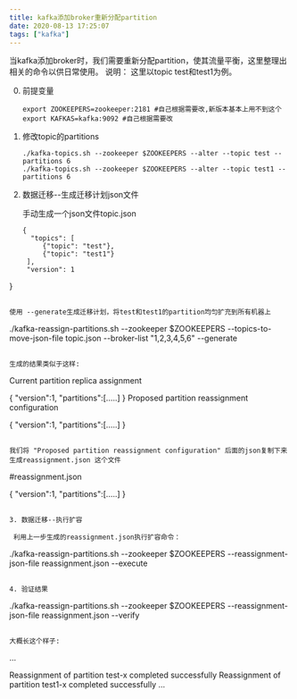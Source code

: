 ```yaml
---
title: kafka添加broker重新分配partition
date: 2020-08-13 17:25:07
tags: ["kafka"]
---
```

当kafka添加broker时，我们需要重新分配partition，使其流量平衡，这里整理出相关的命令以供日常使用。
说明： 这里以topic test和test1为例。

0. 前提变量
   ```
   export ZOOKEEPERS=zookeeper:2181 #自己根据需要改,新版本基本上用不到这个
   export KAFKAS=kafka:9092 #自己根据需要改
   ```

1. 修改topic的partitions
   ```
   ./kafka-topics.sh --zookeeper $ZOOKEEPERS --alter --topic test --partitions 6
   ./kafka-topics.sh --zookeeper $ZOOKEEPERS --alter --topic test1 --partitions 6
   ```

2. 数据迁移--生成迁移计划json文件

   手动生成一个json文件topic.json
   ```
   {
     "topics": [
        {"topic": "test"},
        {"topic": "test1"}
    ],
    "version": 1
  }
  ```

  使用 --generate生成迁移计划，将test和test1的partition均匀扩充到所有机器上

  ```
  ./kafka-reassign-partitions.sh  --zookeeper $ZOOKEEPERS --topics-to-move-json-file topic.json  --broker-list  "1,2,3,4,5,6" --generate
  ```

  生成的结果类似于这样:
  ```
  Current partition replica assignment

  {
    "version":1,
    "partitions":[.....]
  }
  Proposed partition reassignment configuration

  {
    "version":1,
    "partitions":[.....]
  }

  ```

  我们将 "Proposed partition reassignment configuration" 后面的json复制下来生成reassignment.json 这个文件
  ```
  #reassignment.json

  {
    "version":1,
    "partitions":[.....]
  }

  ```

3. 数据迁移--执行扩容

   利用上一步生成的reassignment.json执行扩容命令：
   ```
   ./kafka-reassign-partitions.sh --zookeeper $ZOOKEEPERS --reassignment-json-file reassignment.json --execute

   ```

4. 验证结果

   ```
   ./kafka-reassign-partitions.sh --zookeeper $ZOOKEEPERS --reassignment-json-file reassignment.json --verify

   ```

   大概长这个样子:

   ```
   ...

   Reassignment of partition test-x completed successfully
   Reassignment of partition test1-x completed successfully
   ...

   ```
